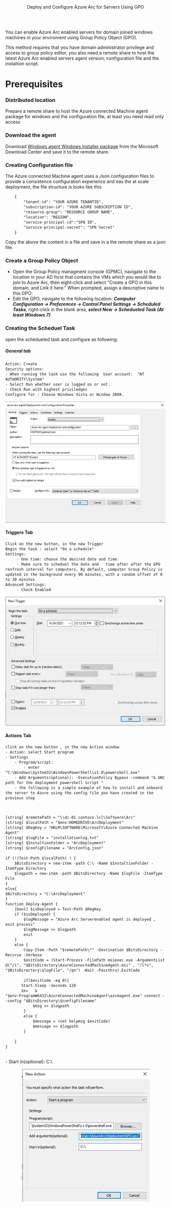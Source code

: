 <center> Deploy and Configure  Azure Arc for Servers Using GPO </center>

<br> </br>

You can enable Azure Arc enabled servers for domain joined windows machines in your enviroment using Group Policy Object (GPO).

This method requires that you have domain administrator privilege and access to group policy editor, you also need a remote share  to host the latest Azure Arc enabled servers agent version, configuration file and the instaltion script.

# Prerequisites

### Distributed location

Prepare a remote share to host the Azure connected Machine agent package for windows and the configuration file, at least you need read only access

### Download the agent

Download [Windows agent Windows Installer package](https://aka.ms/AzureConnectedMachineAgent) from the Microsoft Download Center and save it to the remote share.

### Creating  Configuration file

The Azure connected Machine agent uses a Json configuration files to provide a consistence configuration experience and eas the at scale deployment, the file structure is looks like this 
```
    {
        "tenant-id": "YOUR AZURE TENANTID",
        "subscription-id": "YOUR AZURE SUBSCRIPTION ID",
        "resource-group": "RESOURCE GROUP NAME",
        "location": "REGION",
        "service-principal-id":"SPN ID",
        "service-principal-secret": "SPN Secret"
    }
```

Copy the above the content in a file and save in a the remote share as a json file. 

### Create a Group Policy Object

- Open the Group Policy managment console (GPMC), navigate to the location in your AD forst that contains the VMs which you would like to join to Azure Arc, then eight-click and select "Create a GPO in this domain, and Link it here." When prompted, assign a descriptive name to this GPO:
- Edit the GPO, navigate to the following location:
  ***Computer Configuration -> Preferences -> Control Panel Settings -> Scheduled Tasks***, right-click in the blank area, ***select New -> Schedueled Task (At least Windows 7)***

### Creating the Scheduel Task
open the schedueled task and configure as following: 
##### General tab 
    Action: Create
    Security options:
    - When running the task use the following  User account:  "NT AUTHORITY\System"
    - Select Run whether user is logged on or not.
    - Check Run with highest priviledges
    Configure for : Choose Windows Vista or Window 2008.
<p  align = "center">
    <img src = "Pictures\ST-General.jpg">
</p>
  
#### Triggers Tab
    Click on the new button, in the new Trigger 
    Begin the task : select "On a schedule"
    Settings:
         - One time: choose the desired date and time.
         - Make sure to scheduel the date and   time after after the GPO resfresh interval for computers, By default, computer Group Policy is updated in the background every 90 minutes, with a random offset of 0 to 30 minutes
    Advanced Settings:
         - Check Enabled 
<p align = "center"> 
  <img src= "Pictures\ST-Trigger.jpg">
</p>

#### Actions Tab
    click on the new button , in the new Action window 
    - Action: select Start program
    - Settings 
        - Program/script: 
            - enter "C:\Windows\System32\WindowsPowerShell\v1.0\powershell.exe"
        - Add Arguments(optional): -ExecutionPolicy Bypass -command "& UNC path for the deployment powershell script "
        - the following is a simple example of how to install and onboard the server to Azure using the config file you have created in the previous step 
<br>

    [string] $remotePath = "\\dc-01.contoso.lcl\Software\Arc"
    [string] $localPath = "$env:HOMEDRIVE\ArcDeployment"
    [string] $RegKey = "HKLM\SOFTWARE\Microsoft\Azure Connected Machine Agent"
    [string] $logFile = "installationlog.txt"
    [string] $InstaltionFolder = "ArcDeployment"
    [string] $configFilename = "ArcConfig.json"

    if (!(Test-Path $localPath) ) {
        $BitsDirectory = new-item -path C:\ -Name $InstaltionFolder -ItemType Directory 
        $logpath = new-item -path $BitsDirectory -Name $logFile -ItemType File
    }
    else{
    $BitsDirectory = "C:\ArcDeployment"
    }
    function Deploy-Agent {
        [bool] $isDeployed = Test-Path $RegKey
        if ($isDeployed) {
            $logMessage = "Azure Arc Serverenabled agent is deployed , exit process"
            $logMessage >> $logpath
            exit
        }
        else { 
            Copy-Item -Path "$remotePath\*" -Destination $BitsDirectory -Recurse -Verbose
            $exitCode = (Start-Process -FilePath msiexec.exe -ArgumentList @("/i", "$BitsDirectory\AzureConnectedMachineAgent.msi" , "/l*v", "$BitsDirectory\$logFile", "/qn") -Wait -Passthru).ExitCode
            
            if($exitCode -eq 0){
           Start-Sleep -Seconds 120
           $x=   & "$env:ProgramW6432\AzureConnectedMachineAgent\azcmagent.exe" connect --config "$BitsDirectory\$configFilename"
                $msg >> $logpath 
            }
            else {
                $message = (net helpmsg $exitCode)
                $message >> $logpath 
            }
    
        }
    }
</br>
        - Start in(optional): C:\
<p align = "center"> 
     <img src= "Pictures\ST-Actions.jpg">
</p>

 
   